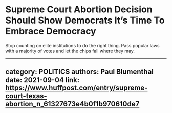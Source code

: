 # Supreme Court Abortion Decision Should Show Democrats It’s Time To Embrace Democracy

Stop counting on elite institutions to do the right thing. Pass popular laws with a majority of votes and let the chips fall where they may.

---
category: POLITICS
authors: Paul Blumenthal
date: 2021-09-04
link: https://www.huffpost.com/entry/supreme-court-texas-abortion_n_61327673e4b0f1b970610de7
---
